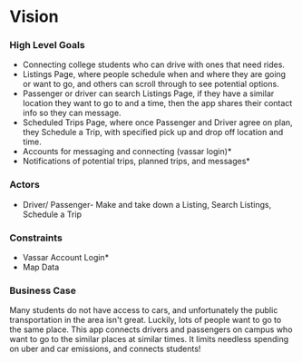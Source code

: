 # Vision

### High Level Goals
* Connecting college students who can drive with ones that need rides.
* Listings Page, where people schedule when and where they are going or want to go, and others can scroll through to see potential options.
* Passenger or driver can search Listings Page, if they have a similar location they want to go to and a time, then the app shares their contact info so they can message.
* Scheduled Trips Page, where once Passenger and Driver agree on plan, they Schedule a Trip, with specified pick up and drop off location and time.
* Accounts for messaging and connecting (vassar login)*
* Notifications of potential trips, planned trips, and messages*

### Actors
* Driver/ Passenger- Make and take down a Listing, Search Listings, Schedule a Trip



### Constraints
* Vassar Account Login*
* Map Data

### Business Case
Many students do not have access to cars, and unfortunately the public transportation in the area isn't great. Luckily, lots of people want to go to the same place. This app connects drivers and passengers on campus who want to go to the similar places at similar times. It limits needless spending on uber and car emissions, and connects students!
